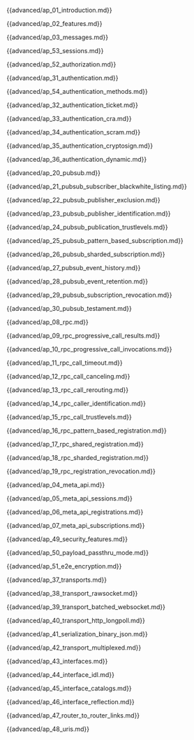 {{advanced/ap_01_introduction.md}}

{{advanced/ap_02_features.md}}

{{advanced/ap_03_messages.md}}

{{advanced/ap_53_sessions.md}}

{{advanced/ap_52_authorization.md}}

{{advanced/ap_31_authentication.md}}

{{advanced/ap_54_authentication_methods.md}}

{{advanced/ap_32_authentication_ticket.md}}

{{advanced/ap_33_authentication_cra.md}}

{{advanced/ap_34_authentication_scram.md}}

{{advanced/ap_35_authentication_cryptosign.md}}

{{advanced/ap_36_authentication_dynamic.md}}

{{advanced/ap_20_pubsub.md}}

{{advanced/ap_21_pubsub_subscriber_blackwhite_listing.md}}

{{advanced/ap_22_pubsub_publisher_exclusion.md}}

{{advanced/ap_23_pubsub_publisher_identification.md}}

{{advanced/ap_24_pubsub_publication_trustlevels.md}}

{{advanced/ap_25_pubsub_pattern_based_subscription.md}}

{{advanced/ap_26_pubsub_sharded_subscription.md}}

{{advanced/ap_27_pubsub_event_history.md}}

{{advanced/ap_28_pubsub_event_retention.md}}

{{advanced/ap_29_pubsub_subscription_revocation.md}}

{{advanced/ap_30_pubsub_testament.md}}

{{advanced/ap_08_rpc.md}}

{{advanced/ap_09_rpc_progressive_call_results.md}}

{{advanced/ap_10_rpc_progressive_call_invocations.md}}

{{advanced/ap_11_rpc_call_timeout.md}}

{{advanced/ap_12_rpc_call_canceling.md}}

{{advanced/ap_13_rpc_call_rerouting.md}}

{{advanced/ap_14_rpc_caller_identification.md}}

{{advanced/ap_15_rpc_call_trustlevels.md}}

{{advanced/ap_16_rpc_pattern_based_registration.md}}

{{advanced/ap_17_rpc_shared_registration.md}}

{{advanced/ap_18_rpc_sharded_registration.md}}

{{advanced/ap_19_rpc_registration_revocation.md}}

{{advanced/ap_04_meta_api.md}}

{{advanced/ap_05_meta_api_sessions.md}}

{{advanced/ap_06_meta_api_registrations.md}}

{{advanced/ap_07_meta_api_subscriptions.md}}

{{advanced/ap_49_security_features.md}}

{{advanced/ap_50_payload_passthru_mode.md}}

{{advanced/ap_51_e2e_encryption.md}}

{{advanced/ap_37_transports.md}}

{{advanced/ap_38_transport_rawsocket.md}}

{{advanced/ap_39_transport_batched_websocket.md}}

{{advanced/ap_40_transport_http_longpoll.md}}

{{advanced/ap_41_serialization_binary_json.md}}

{{advanced/ap_42_transport_multiplexed.md}}

{{advanced/ap_43_interfaces.md}}

{{advanced/ap_44_interface_idl.md}}

{{advanced/ap_45_interface_catalogs.md}}

{{advanced/ap_46_interface_reflection.md}}

{{advanced/ap_47_router_to_router_links.md}}

{{advanced/ap_48_uris.md}}
